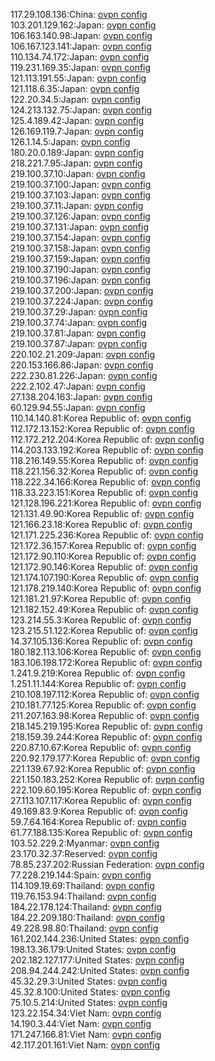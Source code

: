 117.29.108.136:China: [ovpn config](vpn/117_29_108_136.ovpn)  
103.201.129.162:Japan: [ovpn config](vpn/103_201_129_162.ovpn)  
106.163.140.98:Japan: [ovpn config](vpn/106_163_140_98.ovpn)  
106.167.123.141:Japan: [ovpn config](vpn/106_167_123_141.ovpn)  
110.134.74.172:Japan: [ovpn config](vpn/110_134_74_172.ovpn)  
119.231.169.35:Japan: [ovpn config](vpn/119_231_169_35.ovpn)  
121.113.191.55:Japan: [ovpn config](vpn/121_113_191_55.ovpn)  
121.118.6.35:Japan: [ovpn config](vpn/121_118_6_35.ovpn)  
122.20.34.5:Japan: [ovpn config](vpn/122_20_34_5.ovpn)  
124.213.132.75:Japan: [ovpn config](vpn/124_213_132_75.ovpn)  
125.4.189.42:Japan: [ovpn config](vpn/125_4_189_42.ovpn)  
126.169.119.7:Japan: [ovpn config](vpn/126_169_119_7.ovpn)  
126.1.14.5:Japan: [ovpn config](vpn/126_1_14_5.ovpn)  
180.20.0.189:Japan: [ovpn config](vpn/180_20_0_189.ovpn)  
218.221.7.95:Japan: [ovpn config](vpn/218_221_7_95.ovpn)  
219.100.37.10:Japan: [ovpn config](vpn/219_100_37_10.ovpn)  
219.100.37.100:Japan: [ovpn config](vpn/219_100_37_100.ovpn)  
219.100.37.103:Japan: [ovpn config](vpn/219_100_37_103.ovpn)  
219.100.37.11:Japan: [ovpn config](vpn/219_100_37_11.ovpn)  
219.100.37.126:Japan: [ovpn config](vpn/219_100_37_126.ovpn)  
219.100.37.131:Japan: [ovpn config](vpn/219_100_37_131.ovpn)  
219.100.37.154:Japan: [ovpn config](vpn/219_100_37_154.ovpn)  
219.100.37.158:Japan: [ovpn config](vpn/219_100_37_158.ovpn)  
219.100.37.159:Japan: [ovpn config](vpn/219_100_37_159.ovpn)  
219.100.37.190:Japan: [ovpn config](vpn/219_100_37_190.ovpn)  
219.100.37.196:Japan: [ovpn config](vpn/219_100_37_196.ovpn)  
219.100.37.200:Japan: [ovpn config](vpn/219_100_37_200.ovpn)  
219.100.37.224:Japan: [ovpn config](vpn/219_100_37_224.ovpn)  
219.100.37.29:Japan: [ovpn config](vpn/219_100_37_29.ovpn)  
219.100.37.74:Japan: [ovpn config](vpn/219_100_37_74.ovpn)  
219.100.37.81:Japan: [ovpn config](vpn/219_100_37_81.ovpn)  
219.100.37.87:Japan: [ovpn config](vpn/219_100_37_87.ovpn)  
220.102.21.209:Japan: [ovpn config](vpn/220_102_21_209.ovpn)  
220.153.166.86:Japan: [ovpn config](vpn/220_153_166_86.ovpn)  
222.230.81.226:Japan: [ovpn config](vpn/222_230_81_226.ovpn)  
222.2.102.47:Japan: [ovpn config](vpn/222_2_102_47.ovpn)  
27.138.204.163:Japan: [ovpn config](vpn/27_138_204_163.ovpn)  
60.129.94.55:Japan: [ovpn config](vpn/60_129_94_55.ovpn)  
110.14.140.81:Korea Republic of: [ovpn config](vpn/110_14_140_81.ovpn)  
112.172.13.152:Korea Republic of: [ovpn config](vpn/112_172_13_152.ovpn)  
112.172.212.204:Korea Republic of: [ovpn config](vpn/112_172_212_204.ovpn)  
114.203.133.192:Korea Republic of: [ovpn config](vpn/114_203_133_192.ovpn)  
118.216.149.55:Korea Republic of: [ovpn config](vpn/118_216_149_55.ovpn)  
118.221.156.32:Korea Republic of: [ovpn config](vpn/118_221_156_32.ovpn)  
118.222.34.166:Korea Republic of: [ovpn config](vpn/118_222_34_166.ovpn)  
118.33.223.151:Korea Republic of: [ovpn config](vpn/118_33_223_151.ovpn)  
121.128.196.221:Korea Republic of: [ovpn config](vpn/121_128_196_221.ovpn)  
121.131.49.90:Korea Republic of: [ovpn config](vpn/121_131_49_90.ovpn)  
121.166.23.18:Korea Republic of: [ovpn config](vpn/121_166_23_18.ovpn)  
121.171.225.236:Korea Republic of: [ovpn config](vpn/121_171_225_236.ovpn)  
121.172.36.157:Korea Republic of: [ovpn config](vpn/121_172_36_157.ovpn)  
121.172.90.110:Korea Republic of: [ovpn config](vpn/121_172_90_110.ovpn)  
121.172.90.146:Korea Republic of: [ovpn config](vpn/121_172_90_146.ovpn)  
121.174.107.190:Korea Republic of: [ovpn config](vpn/121_174_107_190.ovpn)  
121.178.219.140:Korea Republic of: [ovpn config](vpn/121_178_219_140.ovpn)  
121.181.21.97:Korea Republic of: [ovpn config](vpn/121_181_21_97.ovpn)  
121.182.152.49:Korea Republic of: [ovpn config](vpn/121_182_152_49.ovpn)  
123.214.55.3:Korea Republic of: [ovpn config](vpn/123_214_55_3.ovpn)  
123.215.51.122:Korea Republic of: [ovpn config](vpn/123_215_51_122.ovpn)  
14.37.105.136:Korea Republic of: [ovpn config](vpn/14_37_105_136.ovpn)  
180.182.113.106:Korea Republic of: [ovpn config](vpn/180_182_113_106.ovpn)  
183.106.198.172:Korea Republic of: [ovpn config](vpn/183_106_198_172.ovpn)  
1.241.9.219:Korea Republic of: [ovpn config](vpn/1_241_9_219.ovpn)  
1.251.11.144:Korea Republic of: [ovpn config](vpn/1_251_11_144.ovpn)  
210.108.197.112:Korea Republic of: [ovpn config](vpn/210_108_197_112.ovpn)  
210.181.77.125:Korea Republic of: [ovpn config](vpn/210_181_77_125.ovpn)  
211.207.163.98:Korea Republic of: [ovpn config](vpn/211_207_163_98.ovpn)  
218.145.219.195:Korea Republic of: [ovpn config](vpn/218_145_219_195.ovpn)  
218.159.39.244:Korea Republic of: [ovpn config](vpn/218_159_39_244.ovpn)  
220.87.10.67:Korea Republic of: [ovpn config](vpn/220_87_10_67.ovpn)  
220.92.179.177:Korea Republic of: [ovpn config](vpn/220_92_179_177.ovpn)  
221.139.67.92:Korea Republic of: [ovpn config](vpn/221_139_67_92.ovpn)  
221.150.183.252:Korea Republic of: [ovpn config](vpn/221_150_183_252.ovpn)  
222.109.60.195:Korea Republic of: [ovpn config](vpn/222_109_60_195.ovpn)  
27.113.107.117:Korea Republic of: [ovpn config](vpn/27_113_107_117.ovpn)  
49.169.83.9:Korea Republic of: [ovpn config](vpn/49_169_83_9.ovpn)  
59.7.64.164:Korea Republic of: [ovpn config](vpn/59_7_64_164.ovpn)  
61.77.188.135:Korea Republic of: [ovpn config](vpn/61_77_188_135.ovpn)  
103.52.229.2:Myanmar: [ovpn config](vpn/103_52_229_2.ovpn)  
23.170.32.37:Reserved: [ovpn config](vpn/23_170_32_37.ovpn)  
78.85.237.202:Russian Federation: [ovpn config](vpn/78_85_237_202.ovpn)  
77.228.219.144:Spain: [ovpn config](vpn/77_228_219_144.ovpn)  
114.109.19.69:Thailand: [ovpn config](vpn/114_109_19_69.ovpn)  
119.76.153.94:Thailand: [ovpn config](vpn/119_76_153_94.ovpn)  
184.22.178.124:Thailand: [ovpn config](vpn/184_22_178_124.ovpn)  
184.22.209.180:Thailand: [ovpn config](vpn/184_22_209_180.ovpn)  
49.228.98.80:Thailand: [ovpn config](vpn/49_228_98_80.ovpn)  
161.202.144.236:United States: [ovpn config](vpn/161_202_144_236.ovpn)  
198.13.36.179:United States: [ovpn config](vpn/198_13_36_179.ovpn)  
202.182.127.177:United States: [ovpn config](vpn/202_182_127_177.ovpn)  
208.94.244.242:United States: [ovpn config](vpn/208_94_244_242.ovpn)  
45.32.29.3:United States: [ovpn config](vpn/45_32_29_3.ovpn)  
45.32.8.100:United States: [ovpn config](vpn/45_32_8_100.ovpn)  
75.10.5.214:United States: [ovpn config](vpn/75_10_5_214.ovpn)  
123.22.154.34:Viet Nam: [ovpn config](vpn/123_22_154_34.ovpn)  
14.190.3.44:Viet Nam: [ovpn config](vpn/14_190_3_44.ovpn)  
171.247.166.81:Viet Nam: [ovpn config](vpn/171_247_166_81.ovpn)  
42.117.201.161:Viet Nam: [ovpn config](vpn/42_117_201_161.ovpn)  
